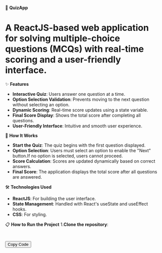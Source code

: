 🎯 **QuizApp**
# A ReactJS-based web application for solving multiple-choice questions (MCQs) with real-time scoring and a user-friendly interface.

✨ **Features**
- **Interactive Quiz**: Users answer one question at a time.
- **Option Selection Validation**: Prevents moving to the next question without selecting an option.
- **Dynamic Scoring**: Real-time score updates using a state variable.
- **Final Score Display**: Shows the total score after completing all questions.
- **User-Friendly Interface**: Intuitive and smooth user experience.

🚀 **How It Works**
- **Start the Quiz**: The quiz begins with the first question displayed.
- **Option Selection**: Users must select an option to enable the "Next" button.If no option is selected, users cannot proceed.
- **Score Calculation**: Scores are updated dynamically based on correct answers.
- **Final Score**: The application displays the total score after all questions are answered.

🛠️ **Technologies Used**
- **ReactJS**: For building the user interface.
- **State Management**: Handled with React's useState and useEffect hooks.
- **CSS**: For styling.
 

📋 **How to Run the Project**
1.**Clone the repository**:
# <button onclick="navigator.clipboard.writeText('git clone https://github.com/your-username/quizapp.git')">Copy Code</button>


